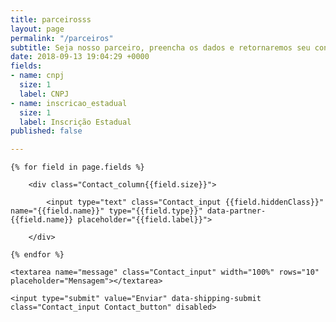 ```yaml
---
title: parceirosss
layout: page
permalink: "/parceiros"
subtitle: Seja nosso parceiro, preencha os dados e retornaremos seu contato.
date: 2018-09-13 19:04:29 +0000
fields:
- name: cnpj
  size: 1
  label: CNPJ
- name: inscricao_estadual
  size: 1
  label: Inscrição Estadual
published: false

---
```

<form action="email_parceiros.php" data-partners name="contact_form" method="POST" class="Contact" data-fade-medium>

	{% for field in page.fields %}	

		<div class="Contact_column{{field.size}}">

			<input type="text" class="Contact_input {{field.hiddenClass}}" name="{{field.name}}" type="{{field.type}}" data-partner-{{field.name}} placeholder="{{field.label}}">

		</div>

	{% endfor %}

	<textarea name="message" class="Contact_input" width="100%" rows="10" placeholder="Mensagem"></textarea>

	<input type="submit" value="Enviar" data-shipping-submit class="Contact_input Contact_button" disabled>

</form>